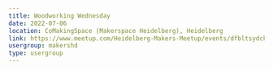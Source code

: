 ```yaml
---
title: Woodworking Wednesday
date: 2022-07-06
location: CoMakingSpace (Makerspace Heidelberg), Heidelberg
link: https://www.meetup.com/Heidelberg-Makers-Meetup/events/dfbltsydckbjb/
usergroup: makershd
type: usergroup
---
```

